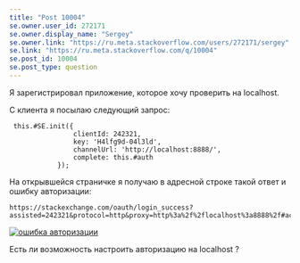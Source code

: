```yaml
---
title: "Post 10004"
se.owner.user_id: 272171
se.owner.display_name: "Sergey"
se.owner.link: "https://ru.meta.stackoverflow.com/users/272171/sergey"
se.link: "https://ru.meta.stackoverflow.com/q/10004"
se.post_id: 10004
se.post_type: question
---
```

<p>Я зарегистрировал приложение, которое хочу проверить на localhost.</p>

<p>С клиента я посылаю следующий запрос:</p>

<pre><code> this.#SE.init({
                clientId: 242321,
                key: 'H4lfg9d-04l3ld',
                channelUrl: 'http://localhost:8888/',
                complete: this.#auth
            });
</code></pre>

<p>На открывшейся страничке я получаю в адресной строке такой ответ
и ошибку авторизации:</p>

<pre><code>https://stackexchange.com/oauth/login_success?assisted=242321&amp;protocol=http&amp;proxy=http%3a%2f%2flocalhost%3a8888%2f#access_token=27(9S5TYEy*Uo6Osm0(9Pg))&amp;expires=86400&amp;state=2
</code></pre>

<p><a href="https://i.stack.imgur.com/v5qgE.png" rel="nofollow noreferrer"><img src="https://i.stack.imgur.com/v5qgE.png" alt="ошибка авторизации"></a></p>

<p>Есть ли возможность настроить авторизацию на localhost ?</p>
